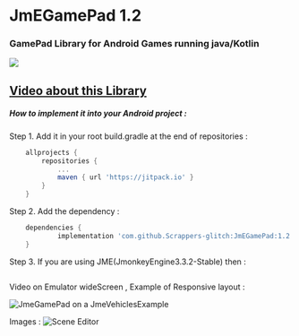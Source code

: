 # JmEGamePad 1.2 #
### GamePad Library for Android Games running java/Kotlin ###

[![](https://jitpack.io/v/Scrappers-glitch/JmEGamePad.svg)](https://jitpack.io/#Scrappers-glitch/JmEGamePad)

## [Video about this Library ](https://youtu.be/-fifyREL2Yo) ##

##### How to implement it into your Android project :

Step 1. Add it in your root build.gradle at the end of repositories :
```gradle
	allprojects {
		repositories {
			...
			maven { url 'https://jitpack.io' }
		}
	}
  ```

Step 2. Add the dependency :
```gradle
	dependencies {
	        implementation 'com.github.Scrappers-glitch:JmEGamePad:1.2'
	}
```
Step 3. If you are using JME(JmonkeyEngine3.3.2-Stable) then :
```java

```


Video on Emulator wideScreen , Example of Responsive layout :

![JmeGamePad on a JmeVehiclesExample](https://youtu.be/LZkmWAvh9j0)

Images :
![Scene Editor](https://drive.google.com/file/d/1Dlx4Tj1Q7FvVaZZKn8mP3pRf30n0bKul/view?usp=sharing)


